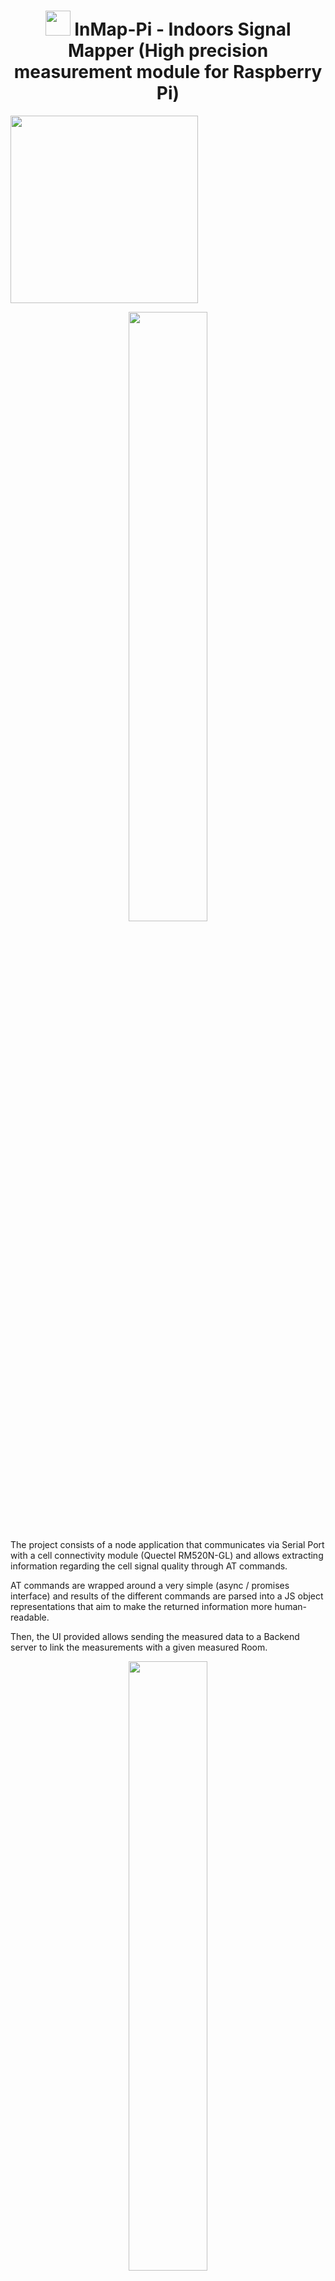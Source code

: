 
<div align="center" >
  <h1> <img src="https://github.com/user-attachments/assets/3dc5878a-aafc-4b55-aa1b-b9d3039faf32"  width="40px" height="40px" /> InMap-Pi - Indoors Signal Mapper (High precision measurement module for Raspberry Pi)</h4>
</div>

<p align="left">
  <img src=".showcase/logo.png" width="300"><br>
</p>

<div align="center">
<img src="https://github.com/user-attachments/assets/df31ad46-1138-4ba1-aac1-85806de89264"  width="50%"/> 
</div>



The project consists of a node application that communicates via Serial Port with a cell connectivity module (Quectel RM520N-GL) and allows extracting information regarding the cell signal quality through AT commands.

AT commands are wrapped around a very simple (async / promises interface) and results of the different commands are parsed into a JS object representations that aim to make the returned information more human-readable.

Then, the UI provided allows sending the measured data to a Backend server to link the measurements with a given measured Room.

<p align="center">
  <img src=".showcase/raspi-demo.gif" width="50%"/>
</p>

## Getting started

You may want to create an .env file if it does not exist already, set at least the following values depending on your SIM and deploying requirements

```sh
LOCAL_PORT="Your local port" # E.g., 3000 (where the browser page will be available)
SIM_PIN=1234 # The SIM PIN
BACKEND_SERVER="https://{yourServer}.../v1/API" # You may need to change the specific urls if the API changes a lot
FIXED_AUTH_TOKEN="YOUR TOKEN" 
```

- For execution: Run `npm run prod` for running the initialization of the 5G module through a sequence of AT commands and starting the web server locally.

- For development : Run `npm run dev` runs nodemon so that you can preview changes quickly.



## Triggering Measurements 
The application exposes a Web server that exposes REST endpoints to request the execution of various AT command sequences and obtain the results as JSON.

A simple web UI page has been created to interact with the Quectel module as a non-programmer user.

<p align="center">
  <img src=".showcase/ui.png" width="300" >
  <img src=".showcase/ui-v2.png" width="300" ></br>
  <em>The GUI to trigger the measurements from the browser</em>
</p>


## Sample format of generated measurements

```json
{
        "_id": "14b47432-b3a2-4224-99e1-2491562831fb",
        "roomId": "447df539-7f8b-470e-90ae-9377d282e12c",
        "timestamp": "2025-04-23T08:59:33.868Z",
        "position": {
            "x": 0,
            "y": 0,
            "z": 0
        },
        "version": 1,
        "measurementOwner": "ESOA",
        "measurementDevice": "RaspberryPi4B",
        "allMeasurements": {
            "signalStrength": {
                "rssi": 22,
                "rssiMeaning": "(-109 dBm to -53 dBm)",
                "channelBitErrorRate": 99,
                "channelBitErrorRateMeaning": "Not known or not detectable"
            },
            "qrsrp": [
                {
                    "prx": -108,
                    "drx": -121,
                    "rx2": "Invalid",
                    "rx3": "Invalid",
                    "radioAccessTech": "LTE"
                },
                {
                    "prx": -79,
                    "drx": -99,
                    "rx2": -105,
                    "rx3": -109,
                    "radioAccessTech": "NR5G"
                }
            ],
            "qrsrq": [
                {
                    "prx": -20,
                    "drx": -18,
                    "rx2": "Invalid",
                    "rx3": "Invalid",
                    "radioAccessTech": "LTE"
                },
                {
                    "prx": -10,
                    "drx": -14,
                    "rx2": -11,
                    "rx3": -11,
                    "radioAccessTech": "NR5G"
                }
            ],
            "sinr": [
                {
                    "prx": -5,
                    "drx": -3,
                    "rx2": "Invalid",
                    "rx3": "Invalid",
                    "radioAccessTech": "LTE"
                },
                {
                    "prx": 22,
                    "drx": 1,
                    "rx2": -1,
                    "rx3": -7,
                    "radioAccessTech": "NR5G"
                }
            ],
            "servingCell": {
                "state": "NOCONN",
                "stateExplanation": "UE is camping on a cell and has registered on the network and it is in idle mode",
                "mode": "EN-DC",
                "cells": [
                    {
                        "accessTechnology": "LTE",
                        "is_tdd": "\"FDD\"",
                        "mcc": "214",
                        "mnc": "07",
                        "cellId": "4472920",
                        "pcid": "149",
                        "earfcn": "2850",
                        "freq_band_ind": "7",
                        "ul_bandwidth": "5",
                        "dl_bandwidth": "5",
                        "tac": "6FC3",
                        "rsrp": -108,
                        "rsrq": -19,
                        "rssi": "-67",
                        "sinr": "8",
                        "sinr_computed": -4,
                        "cqi": 8,
                        "tx_power": "229",
                        "srxlev": "-"
                    },
                    {
                        "accessTechnology": "NR5G-NSA",
                        "mcc": "214",
                        "mnc": "07",
                        "pcid": "434",
                        "rsrp": -79,
                        "sinr": 22,
                        "rsrq": -10,
                        "arfcn": "636576",
                        "band": "78",
                        "nr_dl_bandwidth": "12",
                        "scs": "1"
                    }
                ]
            }
        },
        "measurementSession": "UNASSIGNED"
    }
```

## Hardware employed

<p align="center">
  <img src=".showcase/raspberry.jpeg" width="300"><br/>
  <em><b>Raspberry PI 4B</b>  with <b>Waveshare 5-inch Capacitive 5-Points Touch Display</b> </em>
</p>

<p align="center">
  <img src=".showcase/quectel-RM520N-GL.png" width="300">  <br/>
  <em><b>Quectel RM520N-GL</b>  | Firmware Revision: RM520NGLAAR03A03M4G </em>
 </p>

### Reference sheets 🗎

For installation of the components, I roughly relied on the [Waveshare Wiki (RM520N-GL 5G HAT)](https://www.waveshare.com/wiki/RM520N-GL_5G_HAT#5G_Network_Card_Dial-up_Method), although it is not very thorough. The organization of the page is quite horrible.

See [RM520N-GL AT Commans Manual](https://files.waveshare.com/upload/8/8a/Quectel_RG520N%26RG52xF%26RG530F%26RM520N%26RM530N_Series_AT_Commands_Manual_V1.0.0_Preliminary_20220812.pdf)
I added a [copy](./public/assets/docs/Quectel_RG520N&RG52xF&RG530F&RM520N&RM530N_Series_AT_Commands_Manual_V1.0.0.pdf) of the manual to the repo for completeness. No copyright infringement intended though. 




### Limitations | Future work
- Only a subset of the AT commands are supported. Trying to use the `sendATCommandAsync(<command>)` with arbitrary commands may result on wrong parsing or the program hanging infinitely ( this is the case of advanced commands to perform HTTP requests). Problems have been identified for: `AT+QHTTPCFG="contextid",1`  that requires additional arguments passed in several lines.
- No support for parsing neighbouring cells (i.e.  missing parsing for the command `AT+QENG="neighbourcell"`).



### Tech Stack
![NPM](https://img.shields.io/badge/NPM-%23CB3837.svg?style=for-the-badge&logo=npm&logoColor=white)
![NodeJS](https://img.shields.io/badge/node.js-6DA55F?style=for-the-badge&logo=node.js&logoColor=white)

![HTML5](https://img.shields.io/badge/html5-%23E34F26.svg?style=for-the-badge&logo=html5&logoColor=white)
![CSS3](https://img.shields.io/badge/css3-%231572B6.svg?style=for-the-badge&logo=css3&logoColor=white)
![JavaScript](https://img.shields.io/badge/javascript-%23323330.svg?style=for-the-badge&logo=javascript&logoColor=%23F7DF1E)

### Troubleshooting
- The Raspberry PI has been set up to init without graphical interface, run `startx` in the command prompt if you need to use the GUI in the device.



<hr/>
<div align="center" >
<img src="https://github.com/user-attachments/assets/3dc5878a-aafc-4b55-aa1b-b9d3039faf32"  width="50px" height="50px" /> <br/>
  <h3> InMap - Indoors Signal Mapper Suite </h3>
</div>
<p align="center">
<table>
  <tr>
    <td align="center"><img src="https://github.com/user-attachments/assets/9f964717-fbb2-4d28-ae00-e2a5c2ecc507" alt="App screenshot" /></td>
    <td align="center"> <img src="https://github.com/user-attachments/assets/cdec1120-39aa-4181-87b6-d190dc953727" alt="Web screenshot" /> </td>
    <td align="center"><img src="https://github.com/user-attachments/assets/26d1bc26-7552-4698-85ee-442a08ebe180" alt="Pi-measurements screenshot" /></td>
  </tr>
  <tr>
    <td align="center">🔗<a href="https://github.com/espaciosoa/inmap-app">  Android App </a></td>
    <td align="center">🔗<a href="https://github.com/espaciosoa/inmap"> Web visualizer </a></td>
    <td align="center">🔗<a href="https://github.com/espaciosoa/inmap-pi"> Precise measurement module for Raspberry-Pi</a></td>
  </tr>
</table>
</p>
